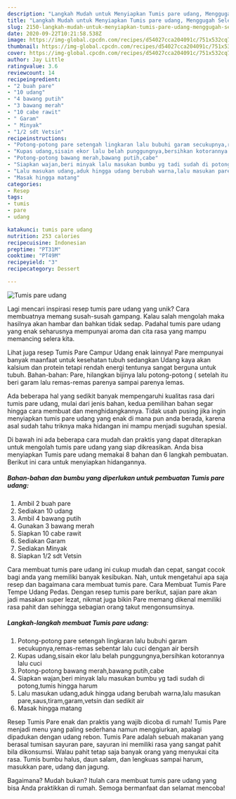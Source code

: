 ```yaml
---
description: "Langkah Mudah untuk Menyiapkan Tumis pare udang, Menggugah Selera"
title: "Langkah Mudah untuk Menyiapkan Tumis pare udang, Menggugah Selera"
slug: 2150-langkah-mudah-untuk-menyiapkan-tumis-pare-udang-menggugah-selera
date: 2020-09-22T10:21:58.538Z
image: https://img-global.cpcdn.com/recipes/d54027cca204091c/751x532cq70/tumis-pare-udang-foto-resep-utama.jpg
thumbnail: https://img-global.cpcdn.com/recipes/d54027cca204091c/751x532cq70/tumis-pare-udang-foto-resep-utama.jpg
cover: https://img-global.cpcdn.com/recipes/d54027cca204091c/751x532cq70/tumis-pare-udang-foto-resep-utama.jpg
author: Jay Little
ratingvalue: 3.6
reviewcount: 14
recipeingredient:
- "2 buah pare"
- "10 udang"
- "4 bawang putih"
- "3 bawang merah"
- "10 cabe rawit"
- " Garam"
- " Minyak"
- "1/2 sdt Vetsin"
recipeinstructions:
- "Potong-potong pare setengah lingkaran lalu bubuhi garam secukupnya,remas-remas sebentar lalu cuci dengan air bersih"
- "Kupas udang,sisain ekor lalu belah punggungnya,bersihkan kotorannya lalu cuci"
- "Potong-potong bawang merah,bawang putih,cabe"
- "Siapkan wajan,beri minyak lalu masukan bumbu yg tadi sudah di potong,tumis hingga harum"
- "Lalu masukan udang,aduk hingga udang berubah warna,lalu masukan pare,saus,tiram,garam,vetsin dan sedikit air"
- "Masak hingga matang"
categories:
- Resep
tags:
- tumis
- pare
- udang

katakunci: tumis pare udang 
nutrition: 253 calories
recipecuisine: Indonesian
preptime: "PT31M"
cooktime: "PT49M"
recipeyield: "3"
recipecategory: Dessert

---
```



![Tumis pare udang](https://img-global.cpcdn.com/recipes/d54027cca204091c/751x532cq70/tumis-pare-udang-foto-resep-utama.jpg)

Lagi mencari inspirasi resep tumis pare udang yang unik? Cara membuatnya memang susah-susah gampang. Kalau salah mengolah maka hasilnya akan hambar dan bahkan tidak sedap. Padahal tumis pare udang yang enak seharusnya mempunyai aroma dan cita rasa yang mampu memancing selera kita.

Lihat juga resep Tumis Pare Campur Udang enak lainnya! Pare mempunyai banyak maanfaat untuk kesehatan tubuh sedangkan Udang kaya akan kalsium dan protein tetapi rendah energi tentunya sangat berguna untuk tubuh. Bahan-bahan: Pare, hilangkan bijinya lalu potong-potong ( setelah itu beri garam lalu remas-remas parenya sampai parenya lemas.

Ada beberapa hal yang sedikit banyak mempengaruhi kualitas rasa dari tumis pare udang, mulai dari jenis bahan, kedua pemilihan bahan segar hingga cara membuat dan menghidangkannya. Tidak usah pusing jika ingin menyiapkan tumis pare udang yang enak di mana pun anda berada, karena asal sudah tahu triknya maka hidangan ini mampu menjadi suguhan spesial.


Di bawah ini ada beberapa cara mudah dan praktis yang dapat diterapkan untuk mengolah tumis pare udang yang siap dikreasikan. Anda bisa menyiapkan Tumis pare udang memakai 8 bahan dan 6 langkah pembuatan. Berikut ini cara untuk menyiapkan hidangannya.

<!--inarticleads1-->

##### Bahan-bahan dan bumbu yang diperlukan untuk pembuatan Tumis pare udang:

1. Ambil 2 buah pare
1. Sediakan 10 udang
1. Ambil 4 bawang putih
1. Gunakan 3 bawang merah
1. Siapkan 10 cabe rawit
1. Sediakan  Garam
1. Sediakan  Minyak
1. Siapkan 1/2 sdt Vetsin


Cara membuat tumis pare udang ini cukup mudah dan cepat, sangat cocok bagi anda yang memiliki banyak kesibukan. Nah, untuk mengetahui apa saja resep dan bagaimana cara membuat tumis pare. Cara Membuat Tumis Pare Tempe Udang Pedas. Dengan resep tumis pare berikut, sajian pare akan jadi masakan super lezat, nikmat juga bikin Pare memang dikenal memiliki rasa pahit dan sehingga sebagian orang takut mengonsumsinya. 

<!--inarticleads2-->

##### Langkah-langkah membuat Tumis pare udang:

1. Potong-potong pare setengah lingkaran lalu bubuhi garam secukupnya,remas-remas sebentar lalu cuci dengan air bersih
1. Kupas udang,sisain ekor lalu belah punggungnya,bersihkan kotorannya lalu cuci
1. Potong-potong bawang merah,bawang putih,cabe
1. Siapkan wajan,beri minyak lalu masukan bumbu yg tadi sudah di potong,tumis hingga harum
1. Lalu masukan udang,aduk hingga udang berubah warna,lalu masukan pare,saus,tiram,garam,vetsin dan sedikit air
1. Masak hingga matang


Resep Tumis Pare enak dan praktis yang wajib dicoba di rumah! Tumis Pare menjadi menu yang paling sederhana namun menggiurkan, apalagi dipadukan dengan udang rebon. Tumis Pare adalah sebuah makanan yang berasal tumisan sayuran pare, sayuran ini memiliki rasa yang sangat pahit bila dikonsumsi. Walau pahit tetap saja banyak orang yang menyukai cita rasa. Tumis bumbu halus, daun salam, dan lengkuas sampai harum, masukkan pare, udang dan jagung. 

Bagaimana? Mudah bukan? Itulah cara membuat tumis pare udang yang bisa Anda praktikkan di rumah. Semoga bermanfaat dan selamat mencoba!
